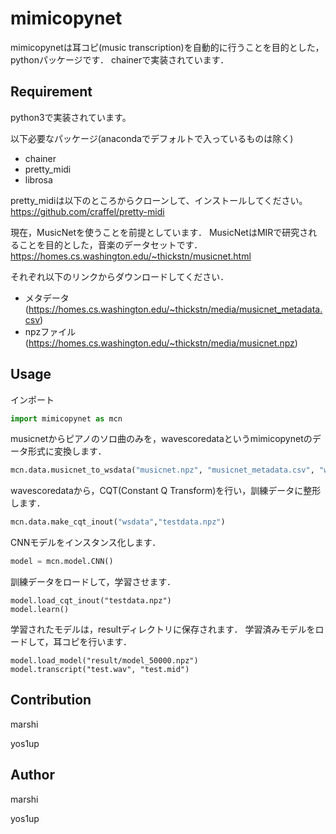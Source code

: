 mimicopynet
====

mimicopynetは耳コピ(music transcription)を自動的に行うことを目的とした，pythonパッケージです．
chainerで実装されています．


## Requirement
python3で実装されています。

以下必要なパッケージ(anacondaでデフォルトで入っているものは除く)

- chainer
- pretty_midi
- librosa

pretty_midiは以下のところからクローンして、インストールしてください。
https://github.com/craffel/pretty-midi

現在，MusicNetを使うことを前提としています．
MusicNetはMIRで研究されることを目的とした，音楽のデータセットです．
https://homes.cs.washington.edu/~thickstn/musicnet.html

それぞれ以下のリンクからダウンロードしてください．
- メタデータ(https://homes.cs.washington.edu/~thickstn/media/musicnet_metadata.csv)
- npzファイル(https://homes.cs.washington.edu/~thickstn/media/musicnet.npz)

## Usage

インポート

```python
import mimicopynet as mcn
```

musicnetからピアノのソロ曲のみを，wavescoredataというmimicopynetのデータ形式に変換します．

```python
mcn.data.musicnet_to_wsdata("musicnet.npz", "musicnet_metadata.csv", "wsdata") #3つめの引数は，wavescoredataが保存されるディレクトリ
```

wavescoredataから，CQT(Constant Q Transform)を行い，訓練データに整形します．
```python
mcn.data.make_cqt_inout("wsdata","testdata.npz")
```

CNNモデルをインスタンス化します．
```python
model = mcn.model.CNN()
```

訓練データをロードして，学習させます．
```
model.load_cqt_inout("testdata.npz")
model.learn()
```

学習されたモデルは，resultディレクトリに保存されます．
学習済みモデルをロードして，耳コピを行います．
```
model.load_model("result/model_50000.npz")
model.transcript("test.wav", "test.mid")
```

## Contribution

marshi

yos1up

## Author

marshi

yos1up
